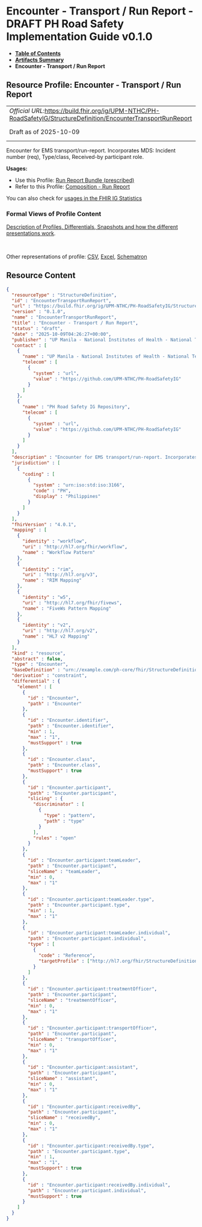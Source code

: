 # Encounter - Transport / Run Report - DRAFT PH Road Safety Implementation Guide v0.1.0

* [**Table of Contents**](toc.md)
* [**Artifacts Summary**](artifacts.md)
* **Encounter - Transport / Run Report**

## Resource Profile: Encounter - Transport / Run Report 

| | |
| :--- | :--- |
| *Official URL*:https://build.fhir.org/ig/UPM-NTHC/PH-RoadSafetyIG/StructureDefinition/EncounterTransportRunReport | *Version*:0.1.0 |
| Draft as of 2025-10-09 | *Computable Name*:EncounterTransportRunReport |

 
Encounter for EMS transport/run-report. Incorporates MDS: Incident number (req), Type/class, Received-by participant role. 

**Usages:**

* Use this Profile: [Run Report Bundle (prescribed)](StructureDefinition-RunReportBundle.md)
* Refer to this Profile: [Composition - Run Report](StructureDefinition-CompositionRunReport.md)

You can also check for [usages in the FHIR IG Statistics](https://packages2.fhir.org/xig/example.fhir.ph.roadsafety|current/StructureDefinition/EncounterTransportRunReport)

### Formal Views of Profile Content

 [Description of Profiles, Differentials, Snapshots and how the different presentations work](http://build.fhir.org/ig/FHIR/ig-guidance/readingIgs.html#structure-definitions). 

 

Other representations of profile: [CSV](StructureDefinition-EncounterTransportRunReport.csv), [Excel](StructureDefinition-EncounterTransportRunReport.xlsx), [Schematron](StructureDefinition-EncounterTransportRunReport.sch) 



## Resource Content

```json
{
  "resourceType" : "StructureDefinition",
  "id" : "EncounterTransportRunReport",
  "url" : "https://build.fhir.org/ig/UPM-NTHC/PH-RoadSafetyIG/StructureDefinition/EncounterTransportRunReport",
  "version" : "0.1.0",
  "name" : "EncounterTransportRunReport",
  "title" : "Encounter - Transport / Run Report",
  "status" : "draft",
  "date" : "2025-10-09T04:26:27+00:00",
  "publisher" : "UP Manila - National Institutes of Health - National Telehealth Center",
  "contact" : [
    {
      "name" : "UP Manila - National Institutes of Health - National Telehealth Center",
      "telecom" : [
        {
          "system" : "url",
          "value" : "https://github.com/UPM-NTHC/PH-RoadSafetyIG"
        }
      ]
    },
    {
      "name" : "PH Road Safety IG Repository",
      "telecom" : [
        {
          "system" : "url",
          "value" : "https://github.com/UPM-NTHC/PH-RoadSafetyIG"
        }
      ]
    }
  ],
  "description" : "Encounter for EMS transport/run-report. Incorporates MDS: Incident number (req), Type/class, Received-by participant role.",
  "jurisdiction" : [
    {
      "coding" : [
        {
          "system" : "urn:iso:std:iso:3166",
          "code" : "PH",
          "display" : "Philippines"
        }
      ]
    }
  ],
  "fhirVersion" : "4.0.1",
  "mapping" : [
    {
      "identity" : "workflow",
      "uri" : "http://hl7.org/fhir/workflow",
      "name" : "Workflow Pattern"
    },
    {
      "identity" : "rim",
      "uri" : "http://hl7.org/v3",
      "name" : "RIM Mapping"
    },
    {
      "identity" : "w5",
      "uri" : "http://hl7.org/fhir/fivews",
      "name" : "FiveWs Pattern Mapping"
    },
    {
      "identity" : "v2",
      "uri" : "http://hl7.org/v2",
      "name" : "HL7 v2 Mapping"
    }
  ],
  "kind" : "resource",
  "abstract" : false,
  "type" : "Encounter",
  "baseDefinition" : "urn://example.com/ph-core/fhir/StructureDefinition/ph-core-encounter",
  "derivation" : "constraint",
  "differential" : {
    "element" : [
      {
        "id" : "Encounter",
        "path" : "Encounter"
      },
      {
        "id" : "Encounter.identifier",
        "path" : "Encounter.identifier",
        "min" : 1,
        "max" : "1",
        "mustSupport" : true
      },
      {
        "id" : "Encounter.class",
        "path" : "Encounter.class",
        "mustSupport" : true
      },
      {
        "id" : "Encounter.participant",
        "path" : "Encounter.participant",
        "slicing" : {
          "discriminator" : [
            {
              "type" : "pattern",
              "path" : "type"
            }
          ],
          "rules" : "open"
        }
      },
      {
        "id" : "Encounter.participant:teamLeader",
        "path" : "Encounter.participant",
        "sliceName" : "teamLeader",
        "min" : 0,
        "max" : "1"
      },
      {
        "id" : "Encounter.participant:teamLeader.type",
        "path" : "Encounter.participant.type",
        "min" : 1,
        "max" : "1"
      },
      {
        "id" : "Encounter.participant:teamLeader.individual",
        "path" : "Encounter.participant.individual",
        "type" : [
          {
            "code" : "Reference",
            "targetProfile" : ["http://hl7.org/fhir/StructureDefinition/PractitionerRole"]
          }
        ]
      },
      {
        "id" : "Encounter.participant:treatmentOfficer",
        "path" : "Encounter.participant",
        "sliceName" : "treatmentOfficer",
        "min" : 0,
        "max" : "1"
      },
      {
        "id" : "Encounter.participant:transportOfficer",
        "path" : "Encounter.participant",
        "sliceName" : "transportOfficer",
        "min" : 0,
        "max" : "1"
      },
      {
        "id" : "Encounter.participant:assistant",
        "path" : "Encounter.participant",
        "sliceName" : "assistant",
        "min" : 0,
        "max" : "1"
      },
      {
        "id" : "Encounter.participant:receivedBy",
        "path" : "Encounter.participant",
        "sliceName" : "receivedBy",
        "min" : 0,
        "max" : "1"
      },
      {
        "id" : "Encounter.participant:receivedBy.type",
        "path" : "Encounter.participant.type",
        "min" : 1,
        "max" : "1",
        "mustSupport" : true
      },
      {
        "id" : "Encounter.participant:receivedBy.individual",
        "path" : "Encounter.participant.individual",
        "mustSupport" : true
      }
    ]
  }
}

```
